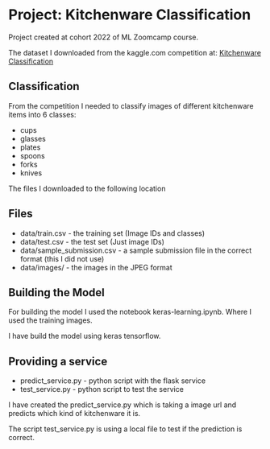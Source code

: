 # Project: Kitchenware Classification
Project created at cohort 2022 of ML Zoomcamp course.

The dataset I downloaded  from the kaggle.com competition at:
[Kitchenware Classification](https://www.kaggle.com/competitions/kitchenware-classification/data)


## Classification
From the competition I needed to classify images of different kitchenware items into 6 classes:

* cups
* glasses
* plates
* spoons
* forks
* knives

The files I downloaded to the following location

## Files

* data/train.csv - the training set (Image IDs and classes)
* data/test.csv - the test set (Just image IDs)
* data/sample_submission.csv - a sample submission file in the correct format (this I did not use)
* data/images/ - the images in the JPEG format

## Building the Model

For building the model I used the notebook keras-learning.ipynb. 
Where I used the training images.

I have build the model using keras tensorflow.

## Providing a service

* predict_service.py - python script with the flask service
* test_service.py - python script to test the service

I have created the predict_service.py which is taking a image url and
predicts which kind of kitchenware it is.

The script test_service.py is using a local file to test if the prediction is correct.




